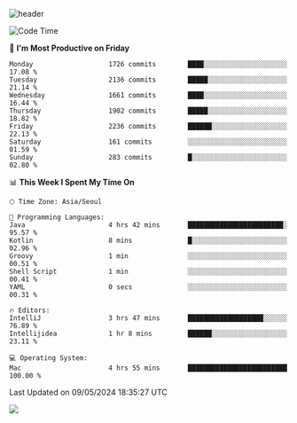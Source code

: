 ![header](https://capsule-render.vercel.app/api?type=Egg&color=timeAuto&height=300&section=header&text=PoPo&fontSize=90&animation=fadeIn)

  <!--START_SECTION:waka-->
![Code Time](http://img.shields.io/badge/Code%20Time-1%2C598%20hrs%2039%20mins-blue)

📅 **I'm Most Productive on Friday** 

```text
Monday                   1726 commits        ████░░░░░░░░░░░░░░░░░░░░░   17.08 % 
Tuesday                  2136 commits        █████░░░░░░░░░░░░░░░░░░░░   21.14 % 
Wednesday                1661 commits        ████░░░░░░░░░░░░░░░░░░░░░   16.44 % 
Thursday                 1902 commits        █████░░░░░░░░░░░░░░░░░░░░   18.82 % 
Friday                   2236 commits        ██████░░░░░░░░░░░░░░░░░░░   22.13 % 
Saturday                 161 commits         ░░░░░░░░░░░░░░░░░░░░░░░░░   01.59 % 
Sunday                   283 commits         █░░░░░░░░░░░░░░░░░░░░░░░░   02.80 % 
```


📊 **This Week I Spent My Time On** 

```text
🕑︎ Time Zone: Asia/Seoul

💬 Programming Languages: 
Java                     4 hrs 42 mins       ████████████████████████░   95.57 % 
Kotlin                   8 mins              █░░░░░░░░░░░░░░░░░░░░░░░░   02.96 % 
Groovy                   1 min               ░░░░░░░░░░░░░░░░░░░░░░░░░   00.51 % 
Shell Script             1 min               ░░░░░░░░░░░░░░░░░░░░░░░░░   00.41 % 
YAML                     0 secs              ░░░░░░░░░░░░░░░░░░░░░░░░░   00.31 % 

🔥 Editors: 
IntelliJ                 3 hrs 47 mins       ███████████████████░░░░░░   76.89 % 
Intellijidea             1 hr 8 mins         ██████░░░░░░░░░░░░░░░░░░░   23.11 % 

💻 Operating System: 
Mac                      4 hrs 55 mins       █████████████████████████   100.00 % 
```


 Last Updated on 09/05/2024 18:35:27 UTC
<!--END_SECTION:waka-->



<img src="https://capsule-render.vercel.app/api?type=Egg&color=timeAuto&height=300&section=footer&text=PoPo&fontSize=90&animation=fadeIn&reversal=true" />
